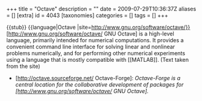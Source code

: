 +++
title = "Octave"
description = ""
date = 2009-07-29T10:36:37Z
aliases = []
[extra]
id = 4043
[taxonomies]
categories = []
tags = []
+++

{{stub}}
{{language|Octave
|site=http://www.gnu.org/software/octave/}}
[http://www.gnu.org/software/octave/ GNU Octave] is a high-level language, primarily intended for numerical computations. It provides a convenient command line interface for solving linear and nonlinear problems numerically, and for performing other numerical experiments using a language that is mostly compatible with [[MATLAB]]. (Text taken from the site)

* [http://octave.sourceforge.net/ Octave-Forge]: <cite>Octave-Forge is a central location for the collaborative development of packages for [http://www.gnu.org/software/octave/ GNU Octave].</cite>
